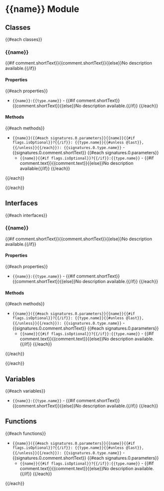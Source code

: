 # {{name}} Module

## Classes

{{#each classes}}

### {{name}}

{{#if comment.shortText}}{{comment.shortText}}{{else}}No description available.{{/if}}

#### Properties

{{#each properties}}
* `{{name}}:{{type.name}}` - {{#if comment.shortText}}{{comment.shortText}}{{else}}No description available.{{/if}}
{{/each}}

#### Methods

{{#each methods}}

* `{{name}}({{#each signatures.0.parameters}}{{name}}{{#if flags.isOptional}}?{{/if}}: {{type.name}}{{#unless @last}}, {{/unless}}{{/each}}): {{signatures.0.type.name}}` - {{signatures.0.comment.shortText}}
  {{#each signatures.0.parameters}}
  * `{{name}}{{#if flags.isOptional}}?{{/if}}:{{type.name}}` - {{#if comment.text}}{{comment.text}}{{else}}No description available{{/if}}
  {{/each}}

{{/each}}

{{/each}}

## Interfaces

{{#each interfaces}}

### {{name}}

{{#if comment.shortText}}{{comment.shortText}}{{else}}No description available.{{/if}}

#### Properties

{{#each properties}}
* `{{name}}:{{type.name}}` - {{#if comment.shortText}}{{comment.shortText}}{{else}}No description available.{{/if}}
{{/each}}

#### Methods

{{#each methods}}

* `{{name}}({{#each signatures.0.parameters}}{{name}}{{#if flags.isOptional}}?{{/if}}: {{type.name}}{{#unless @last}}, {{/unless}}{{/each}}): {{signatures.0.type.name}}` - {{signatures.0.comment.shortText}}
  {{#each signatures.0.parameters}}
  * `{{name}}{{#if flags.isOptional}}?{{/if}}:{{type.name}}` - {{#if comment.text}}{{comment.text}}{{else}}No description available.{{/if}}
  {{/each}}

{{/each}}

{{/each}}

## Variables

{{#each variables}}
* `{{name}}:{{type.name}}` - {{#if comment.shortText}}{{comment.shortText}}{{else}}No description available.{{/if}}
{{/each}}

## Functions

{{#each functions}}

* `{{name}}({{#each signatures.0.parameters}}{{name}}{{#if flags.isOptional}}?{{/if}}: {{type.name}}{{#unless @last}}, {{/unless}}{{/each}}): {{signatures.0.type.name}}` - {{signatures.0.comment.shortText}}
  {{#each signatures.0.parameters}}
  * `{{name}}{{#if flags.isOptional}}?{{/if}}:{{type.name}}` - {{#if comment.text}}{{comment.text}}{{else}}No description available.{{/if}}
  {{/each}}

{{/each}}

